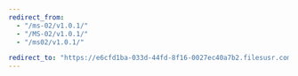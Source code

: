```yaml
---
redirect_from:
  - "/ms-02/v1.0.1/"
  - "/MS-02/v1.0.1/"
  - "/ms02/v1.0.1/"

redirect_to: "https://e6cfd1ba-033d-44fd-8f16-0027ec40a7b2.filesusr.com/ugd/f66d69_945288a766324109896fb0a5e5ac04c8.pdf"
---
```

